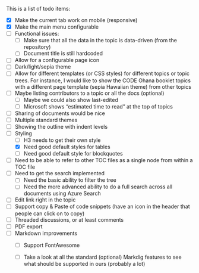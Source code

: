 ﻿This is a list of todo items:


* [X] Make the current tab work on mobile (responsive)
* [X] Make the main menu configurable
* [ ] Functional issues:
    * [ ] Make sure that all the data in the topic is data-driven (from the repository)
    * [ ] Document title is still hardcoded
* [ ] Allow for a configurable page icon
* [ ] Dark/light/sepia theme
* [ ] Allow for different templates (or CSS styles) for different topics or topic trees. For instance, I would like to show the CODE Ohana booklet topics with a different page template (sepia Hawaiian theme) from other topics
* [ ] Maybe listing contributors to a topic or all the docs (optional)
    * [ ] Maybe we could also show last-edited
    * [ ] Microsoft shows “estimated time to read” at the top of topics
* [ ] Sharing of documents would be nice
* [ ] Multiple standard themes
* [ ] Showing the outline with indent levels
* [ ] Styling
    * [ ] H3 needs to get their own style
    * [x] Need good default styles for tables
    * [ ] Need good default style for blockquotes
* [ ] Need to be able to refer to other TOC files as a single node from within a TOC file
* [ ] Need to get the search implemented
   * [ ] Need the basic ability to filter the tree
   * [ ] Need the more advanced ability to do a full search across all documents using Azure Search
* [ ] Edit link right in the topic
* [ ] Support copy & Paste of code snippets (have an icon in the header that people can click on to copy)
* [ ] Threaded discussions, or at least comments
* [ ] PDF export
* [ ] Markdown improvements
    * [ ] Support FontAwesome
	* [ ] Take a look at all the standard (optional) Markdig features to see what should be supported in ours (probably a lot)

